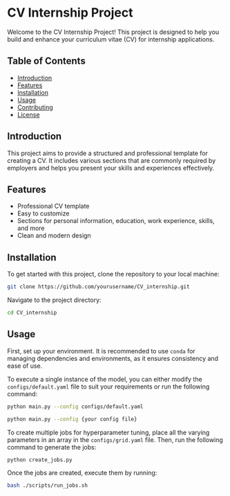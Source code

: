 # CV Internship Project

Welcome to the CV Internship Project! This project is designed to help you build and enhance your curriculum vitae (CV) for internship applications.

## Table of Contents

- [Introduction](#introduction)
- [Features](#features)
- [Installation](#installation)
- [Usage](#usage)
- [Contributing](#contributing)
- [License](#license)

## Introduction

This project aims to provide a structured and professional template for creating a CV. It includes various sections that are commonly required by employers and helps you present your skills and experiences effectively.

## Features

- Professional CV template
- Easy to customize
- Sections for personal information, education, work experience, skills, and more
- Clean and modern design

## Installation

To get started with this project, clone the repository to your local machine:

```bash
git clone https://github.com/yourusername/CV_internship.git
```

Navigate to the project directory:

```bash
cd CV_internship
```

## Usage

First, set up your environment. It is recommended to use `conda` for managing dependencies and environments, as it ensures consistency and ease of use.

To execute a single instance of the model, you can either modify the `configs/default.yaml` file to suit your requirements or run the following command:

```bash
python main.py --config configs/default.yaml
```

```bash
python main.py --config {your config file}
```


To create multiple jobs for hyperparameter tuning, place all the varying parameters in an array in the `configs/grid.yaml` file. Then, run the following command to generate the jobs:

```bash
python create_jobs.py
```

Once the jobs are created, execute them by running:

```bash
bash ./scripts/run_jobs.sh
```
